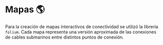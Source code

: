 # Mapas :earth_americas:

Para la creación de mapas interactivos de conectividad se utilizó la librería ```folium```. Cada mapa representa una versión aproximada de las conexiones de cables submarinos entre distintos puntos de conexión.